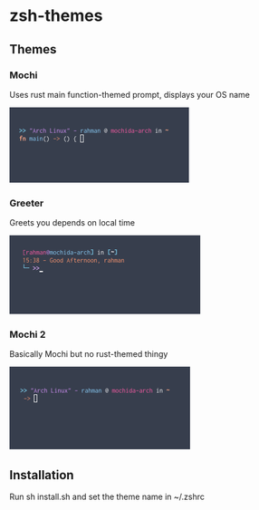 # zsh-themes

## Themes

### Mochi

Uses rust main function-themed prompt, displays your OS name

![mochi](assets/mochi.png)

### Greeter

Greets you depends on local time

![greeter](assets/greeter.png)

### Mochi 2

Basically Mochi but no rust-themed thingy

![mochi2](assets/mochi2.png)

## Installation

Run sh install.sh and set the theme name in ~/.zshrc
